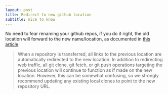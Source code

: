 ```yaml
---
layout: post
title: Redirect to new github location
subtitle: nice to know
---
```


No need to fear renaming your github repos, if you do it right, the old location will forward to the new name/location, 
as documented in [this article](https://help.github.com/articles/how-to-transfer-a-repository#redirects-and-git-remotes).

> When a repository is transferred, all links to the previous location are automatically redirected to the new location.
> In addition to redirecting web traffic, all git clone, git fetch, or git push operations targeting the previous 
> location will continue to function as if made on the new location. However, this can be somewhat confusing, so we 
> strongly recommend updating any existing local clones to point to the new repository URL.


